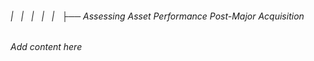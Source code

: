 ###### |   |   |   |   |   ├── Assessing Asset Performance Post-Major Acquisition

*Add content here*